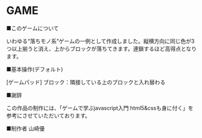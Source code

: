# GAME

■このゲームについて

いわゆる“落ちモノ系”ゲームの一例として作成しました。縦横方向に同じ色が3つ以上揃うと消え、上からブロックが落ちてきます。連鎖するほど高得点となります。

■基本操作(デフォルト)

[ゲームパッド]
ブロック：隣接している上のブロックと入れ替わる

■謝辞

この作品の制作には、「ゲームで学ぶjavascript入門 html5&cssも身に付く」を参考にさせていただいております。

■制作者
山崎優
